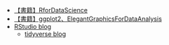 - [【書籍】RforDataScience](【書籍】RforDataScience.md)
- [【書籍】ggplot2、ElegantGraphicsForDataAnalysis](【書籍】ggplot2、ElegantGraphicsForDataAnalysis.md)
- [RStudio blog](https://www.rstudio.com/blog/)
  - [tidyverse blog](https://www.tidyverse.org/blog/)